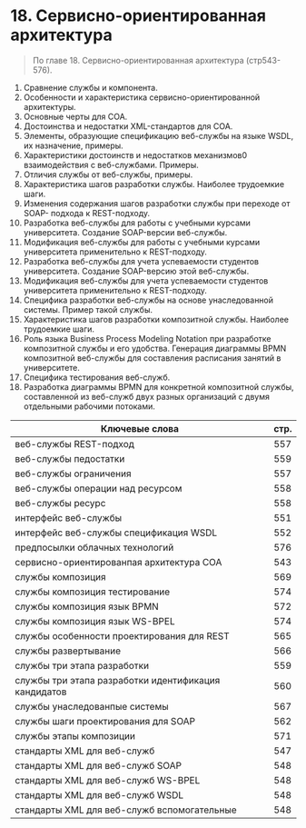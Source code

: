 # 18. Сервисно-ориентированная архитектура
> По главе 18. Сервисно-ориентированная архитектура (стр543-576).

1. Сравнение службы и компонента.
2. Особенности и характеристика сервисно-ориентированной архитектуры.
3. Основные черты для СОА.
4. Достоинства и недостатки XML-стандартов для СОА.
5. Элементы, образующие спецификацию веб-службы на языке WSDL, их назначение, примеры.
6. Характеристики достоинств и недостатков механизмов0 взаимодействия с веб-службами. Примеры.
7. Отличия службы от веб-службы, примеры.
8. Характеристика шагов разработки службы. Наиболее трудоемкие шаги.
9. Изменения содержания шагов разработки службы при переходе от SOAP- подхода к REST-подходу.
10. Разработка веб-службы для работы с учебными курсами университета. Создание SOAP-версии веб-службы.
11. Модификация веб-службы для работы с учебными курсами университета применительно к REST-подходу.
12. Разработка веб-службы для учета успеваемости студентов университета. Создание SOAP-версию этой веб-службы.
13. Модификация веб-службы для учета успеваемости студентов университета применительно к REST-подходу.
14. Специфика разработки веб-службы на основе унаследованной системы. Пример такой службы.
15. Характеристика шагов разработки композитной службы. Наиболее трудоемкие шаги.
16. Роль языка Business Process Modeling Notation при разработке композитной службы и его удобства. Генерация диаграммы BPMN композитной веб-службы для составления расписания занятий в университете.
17. Специфика тестирования веб-служб.
18. Разработка диаграммы BPMN для конкретной композитной службы, составленной из веб-служб двух разных организаций с двумя отдельными рабочими потоками.

Ключевые слова | стр.
-----|-----
веб-службы	REST-подход |       557
веб-службы	педостатки |      559
веб-службы	ограничения				|			557
веб-службы	операции над ресурсом				|		558
веб-службы	ресурс					|			558
интерфейс веб-службы 				|					551
интерфейс веб-службы 	спецификация WSDL 		|			552
предпосылки облачных технологий  			|			576
сервисно-ориентированпая архитектура СОА		|			543
службы	композиция  				|				569
службы	композиция 	тестирование  		|			574
службы	композиция 	язык BPMN  			|		572
службы	композиция 	язык WS-BPEL 		|			574
службы	особенности проектирования для REST 		|		565
службы	развертывание 				|				566
службы	три этапа разработки 				|			559
службы	три этапа разработки 	идентификация кандидатов	|	560
службы	унаследованпые системы 			|			567
службы	шаги проектирования для SOAP 		|			562
службы	этапы композиции 			|				571
стандарты XML для веб-служб 			|				547
стандарты XML для веб-служб 	SOAP 			|		548
стандарты XML для веб-служб 	WS-BPEL 		|			548
стандарты XML для веб-служб 	WSDL 			|		548
стандарты XML для веб-служб 	вспомогательные 	|		548

